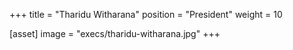 +++
title = "Tharidu Witharana"
position = "President"
weight = 10

[asset]
image = "execs/tharidu-witharana.jpg"
+++
